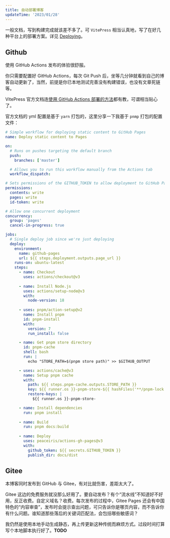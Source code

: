 ```yaml
---
title: 自动部署博客
updateTime: '2023/01/28'
---
```


一般文档，写到构建完成就该差不多了。可 `VitePress` 相当认真地，写了在好几种平台上的部署方案。详见 [Deploying](https://vitepress.vuejs.org/guide/deploying)。


## Github
使用 GitHub Actions 发布的体验很舒服。

你只需要配置好 GitHub Actions，每次 Git Push 后，坐等几分钟就看到自己的博客自动更新了，当然，前提是你已本地测试完善没有构建错误，也没有文章死链等。

VitePress 官方文档连[使用 GitHub Actions 部署的方法](https://vitepress.vuejs.org/guide/deploying)都有教，可谓相当贴心了。

官方文档的 yml 配置是基于 `yarn` 打包的，这里分享一下我基于 `pnmp` 打包的配置文件：

```yml
# Simple workflow for deploying static content to GitHub Pages
name: Deploy static content to Pages

on:
  # Runs on pushes targeting the default branch
  push:
    branches: ['master']

  # Allows you to run this workflow manually from the Actions tab
  workflow_dispatch:

# Sets permissions of the GITHUB_TOKEN to allow deployment to GitHub Pages
permissions:
  contents: write
  pages: write
  id-token: write

# Allow one concurrent deployment
concurrency:
  group: 'pages'
  cancel-in-progress: true

jobs:
  # Single deploy job since we're just deploying
  deploy:
    environment:
      name: github-pages
      url: ${{ steps.deployment.outputs.page_url }}
    runs-on: ubuntu-latest
    steps:
      - name: Checkout
        uses: actions/checkout@v3
        
      - name: Install Node.js
        uses: actions/setup-node@v3
        with:
          node-version: 18
          
      - uses: pnpm/action-setup@v2
        name: Install pnpm
        id: pnpm-install
        with:
          version: 7
          run_install: false

      - name: Get pnpm store directory
        id: pnpm-cache
        shell: bash
        run: |
          echo "STORE_PATH=$(pnpm store path)" >> $GITHUB_OUTPUT

      - uses: actions/cache@v3
        name: Setup pnpm cache
        with:
          path: ${{ steps.pnpm-cache.outputs.STORE_PATH }}
          key: ${{ runner.os }}-pnpm-store-${{ hashFiles('**/pnpm-lock.yaml') }}
          restore-keys: |
            ${{ runner.os }}-pnpm-store-

      - name: Install dependencies
        run: pnpm install
      
      - name: Build
        run: pnpm docs:build
        
      - name: Deploy
        uses: peaceiris/actions-gh-pages@v3
        with:
          github_token: ${{ secrets.GITHUB_TOKEN }}
          publish_dir: docs/dist
```


## Gitee

本博客同时发布到 GitHub 与 Gitee，有对比就伤害，差距太大了。

Gitee 这边的免费服务就没那么好用了。要自动发布？有个“流水线”不知道好不好用，反正收费。自定义域名？收费。每次发布的过程中，Gitee Pages 还会有中国特色的“内容审查”，发布时会提示查出问题，可只告诉你是哪页内容，而不告诉你有什么问题。谁知道那些落后的关键词匹配法，会包括哪些敏感词？

我仍然是使用本地手动生成静态，再上传更新这种传统而麻烦方式。过段时间打算写个本地脚本执行好了。**TODO**